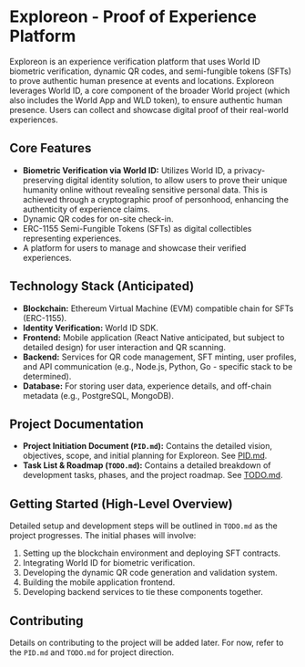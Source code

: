 # Exploreon - Proof of Experience Platform

Exploreon is an experience verification platform that uses World ID biometric verification, dynamic QR codes, and semi-fungible tokens (SFTs) to prove authentic human presence at events and locations. Exploreon leverages World ID, a core component of the broader World project (which also includes the World App and WLD token), to ensure authentic human presence. Users can collect and showcase digital proof of their real-world experiences.

## Core Features
- **Biometric Verification via World ID:** Utilizes World ID, a privacy-preserving digital identity solution, to allow users to prove their unique humanity online without revealing sensitive personal data. This is achieved through a cryptographic proof of personhood, enhancing the authenticity of experience claims.
- Dynamic QR codes for on-site check-in.
- ERC-1155 Semi-Fungible Tokens (SFTs) as digital collectibles representing experiences.
- A platform for users to manage and showcase their verified experiences.

## Technology Stack (Anticipated)
- **Blockchain:** Ethereum Virtual Machine (EVM) compatible chain for SFTs (ERC-1155).
- **Identity Verification:** World ID SDK.
- **Frontend:** Mobile application (React Native anticipated, but subject to detailed design) for user interaction and QR scanning.
- **Backend:** Services for QR code management, SFT minting, user profiles, and API communication (e.g., Node.js, Python, Go - specific stack to be determined).
- **Database:** For storing user data, experience details, and off-chain metadata (e.g., PostgreSQL, MongoDB).

## Project Documentation
- **Project Initiation Document (`PID.md`):** Contains the detailed vision, objectives, scope, and initial planning for Exploreon. See [PID.md](PID.md).
- **Task List & Roadmap (`TODO.md`):** Contains a detailed breakdown of development tasks, phases, and the project roadmap. See [TODO.md](TODO.md).

## Getting Started (High-Level Overview)
Detailed setup and development steps will be outlined in `TODO.md` as the project progresses. The initial phases will involve:
1. Setting up the blockchain environment and deploying SFT contracts.
2. Integrating World ID for biometric verification.
3. Developing the dynamic QR code generation and validation system.
4. Building the mobile application frontend.
5. Developing backend services to tie these components together.

## Contributing
Details on contributing to the project will be added later. For now, refer to the `PID.md` and `TODO.md` for project direction.

```
